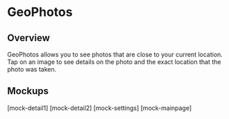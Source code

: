 # GeoPhotos

## Overview
GeoPhotos allows you to see photos that are close to your current location. Tap on an image to see details on the photo and the exact location that the photo was taken.

## Mockups


[mock-detail1]
[mock-detail2]
[mock-settings]
[mock-mainpage]
